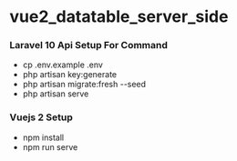 # vue2_datatable_server_side

### Laravel 10 Api Setup For Command
  - cp .env.example .env
  - php artisan key:generate
  - php artisan migrate:fresh --seed
  - php artisan serve

### Vuejs 2 Setup
  - npm install
  - npm run serve
    
